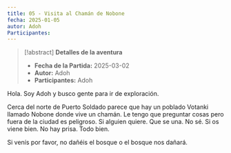 ```yaml
---
title: 05 - Visita al Chamán de Nobone
fecha: 2025-01-05
autor: Adoh
Participantes:
---
```


>[!abstract] **Detalles de la aventura**
>  - **Fecha de la Partida:**  2025-03-02
>  - **Autor:** Adoh
>  - **Participantes:** Adoh

Hola. Soy Adoh y busco gente para ir de exploración.

Cerca del norte de Puerto Soldado parece que hay un poblado Votanki llamado Nobone donde vive un chamán. 
Le tengo que preguntar cosas pero fuera de la ciudad es peligroso.
Si alguien quiere.
Que se una.
No sé.
Si os viene bien.
No hay prisa.
Todo bien.

Si venís por favor, no dañéis el bosque o el bosque nos dañará.